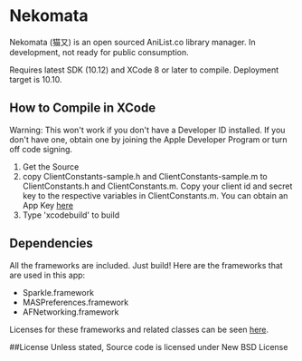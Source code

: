# Nekomata
Nekomata (猫又) is an open sourced AniList.co library manager. In development, not ready for public consumption.
 
Requires latest SDK (10.12) and XCode 8 or later to compile. Deployment target is 10.10.

## How to Compile in XCode
Warning: This won't work if you don't have a Developer ID installed. If you don't have one, obtain one by joining the Apple Developer Program or turn off code signing.

1. Get the Source
2. copy ClientConstants-sample.h and ClientConstants-sample.m to ClientConstants.h and ClientConstants.m. Copy your client id and secret key to the respective variables in ClientConstants.m. You can obtain an App Key [here](https://anilist.co/settings/developer/client/)
3. Type 'xcodebuild' to build

## Dependencies
All the frameworks are included. Just build! Here are the frameworks that are used in this app:

* Sparkle.framework
* MASPreferences.framework
* AFNetworking.framework
 
Licenses for these frameworks and related classes can be seen [here](https://github.com/Atelier-Shiori/Nekomata/wiki/Credits).

##License
Unless stated, Source code is licensed under New BSD License
